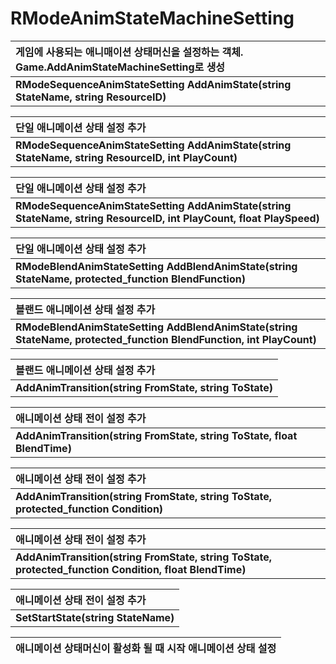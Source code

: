 # **RModeAnimStateMachineSetting**

| **게임에 사용되는 애니매이션 상태머신을 설정하는 객체. Game.AddAnimStateMachineSetting로 생성** |
| :--- |
| **RModeSequenceAnimStateSetting AddAnimState(string StateName, string ResourceID)** |

| **단일 애니메이션 상태 설정 추가** |
| :--- |
| **RModeSequenceAnimStateSetting AddAnimState(string StateName, string ResourceID, int PlayCount)** |

| **단일 애니메이션 상태 설정 추가** |
| :--- |
| **RModeSequenceAnimStateSetting AddAnimState(string StateName, string ResourceID, int PlayCount, float PlaySpeed)** |

| **단일 애니메이션 상태 설정 추가** |
| :--- |
| **RModeBlendAnimStateSetting AddBlendAnimState(string StateName, protected_function BlendFunction)** |

| **블랜드 애니메이션 상태 설정 추가** |
| :--- |
| **RModeBlendAnimStateSetting AddBlendAnimState(string StateName, protected_function BlendFunction, int PlayCount)** |

| **블랜드 애니메이션 상태 설정 추가** |
| :--- |
| **AddAnimTransition(string FromState, string ToState)** |

| **애니메이션 상태 전이 설정 추가** |
| :--- |
| **AddAnimTransition(string FromState, string ToState, float BlendTime)** |

| **애니메이션 상태 전이 설정 추가** |
| :--- |
| **AddAnimTransition(string FromState, string ToState, protected_function Condition)** |

| **애니메이션 상태 전이 설정 추가** |
| :--- |
| **AddAnimTransition(string FromState, string ToState, protected_function Condition, float BlendTime)** |

| **애니메이션 상태 전이 설정 추가** |
| :--- |
| **SetStartState(string StateName)** |

| **애니메이션 상태머신이 활성화 될 때 시작 애니메이션 상태 설정** |
| :--- |
